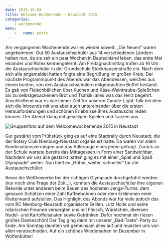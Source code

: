 ```yaml
---
date: 2015-10-03
title: Welcome-Wochenende – Neustadt 2015
categories:
    - wochenende
menu:
    -   name: posts
---
```


Am vergangenen Wochenende war es wieder soweit: „Die Neuen“ waren angekommen.
Gut 50 Austauschschüler aus 14 verschiedenen Ländern haben nun, da sie seit ein
paar Wochen in Deutschland leben, das erste Mal einander und Rotex
kennengelernt. Am Freitagnachmittag trafen ab 16 Uhr die Austauschschüler in der
Grundschule Stockhausenstraße ein. Nach dem sich alle angemeldet hatten folgte
eine Begrüßung im großen Kreis. Der nächste Programmpunkt des Abends war das
Abendessen, welches aus einem bunten, von den Austauschschülern mitgebrachten
Buffet bestand. Es gab von Fleischbällchen über Kuchen und
Käse-Weintraube-Spießchen bis zu selbstgebackenem Brot und Tsatsiki alles was
das Herz begehrt. Anschließend war es wie immer Zeit für unseren
Candle-Light-Talk bei dem sich die Inbounds mit uns aber auch untereinander über
die ersten Herausforderungen und schönen Erlebnisse ihres Austauschs reden
können. Der Abend klang mit geselligen Spielen und Tanzen aus.

![Gruppenfoto auf dem Welcomewochenende 2015 in Neustadt](/images/2015-neustadt.jpg)

Gut gestärkt vom Frühstück ging es auf eine Stadtrally durch Neustadt, die der
Rotary Club Nienburg-Neustadt organisiert hatte. Da waren vor allem
Kombinationsvermögen und das Adlerauge eines jeden gefragt. Zurück an der Schule
wartete bereits das Mittagessen in Form einer Sandwichbar. Nachdem wir uns alle
gestärkt hatten ging es mit einer „Spiel und Spaß Olympiade“ weiter. Nun hieß es
„Höher, weiter, schneller“ für die Austauschschüler.

Bevor die Wettbewerbe bei der richtigen Olympiade durchgeführt werden (nur noch
eine Frage der Zeit…), konnten die Austauschschüler ihre eigenen Rekorde unter
anderem beim Bauen des höchsten Jenga-Turms, dem genauen Schätzen einer Zahl
Kaffeebohnen oder dem Erklimmen einer Kletterwand aufstellen. Das Highlight des
Abends war für viele jedoch das vom RC Nienburg-Neustadt organisierte Grillen.
Lutz Nolte und seine rotarischen Freunde versorgten uns mit Fleisch, Würstchen,
diversen Nudel- und Kartoffelsalaten sowie Getränken. Dafür nochmal ein riesen
großes Dankeschön! Der Tag ging dann mit unserer „Bad-Taste“-Party zu Ende. Am
Sonntag räumten wir gemeinsam alles auf und mussten uns von allen verabschieden.
Auf ein schönes Wiedersehen im Dezember in Wolfenbüttel!
